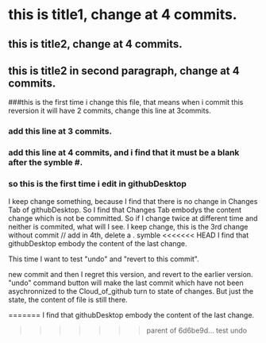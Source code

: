 # this is title1, change at 4 commits.
## this is title2, change at 4 commits.

## this is title2 in second paragraph, change at 4 commits.

###this is the first time i change this file, that means when i commit this reversion it will have 2 commits, change this line at 3commits.

### add this line at 3 commits.

### add this line at 4 commits, and i find that it must be a blank after the symble #.

### so this is the first time i edit in githubDesktop

I keep change something, because I find that there is no change in Changes Tab of githubDesktop.
So I find that Changes Tab embodys the content change which is not be committed. So if I change twice at different time and neither is commited, what will I see.
I keep change, this is the 3rd change without commit // add in 4th, delete a . symble 
<<<<<<< HEAD
I find that githubDesktop embody the content of the last change.

This time I want to test "undo" and "revert to this commit".

new commit and then I regret this version, and revert to the earlier version.
"undo" command button will make the last commit which have not been asychronnized to the Cloud_of_github turn to state of changes. But just the state, the content of file is still there.

=======
I find that githubDesktop embody the content of the last change.
>>>>>>> parent of 6d6be9d... test undo
